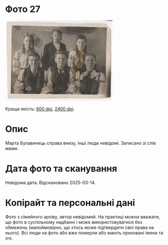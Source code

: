 # Фото 27 #

[<img src="photo_027_75.jpg" />](https://drive.google.com/file/d/1QyxjuATwuYFyGl8EbNUyZF35HlCaCDed/view)

Краща якість: [600 dpi](https://drive.google.com/file/d/1QyxjuATwuYFyGl8EbNUyZF35HlCaCDed/view), [2400 dpi](https://drive.google.com/file/d/1fHHZHuLsFtRFMvKr4O5uQpQApJ5cMnoL/view).

# Опис #

Марта Булавинець справа внизу, інші люди невідомі. Записано зі слів мами.

# Дата фото та сканування #

Невідома дата. Відскановано 2025-03-14.

# Копірайт та персональні дані #

Фото з сімейного архіву, автор невідомий. На практиці можна вважати, що фото в суспільному надбанні і може використовуватися без обмежень (малоймовірно, що хтось може підтвердити свої права на нього). Всі люди на фото або вже померли або мають приховані імена та очі.
